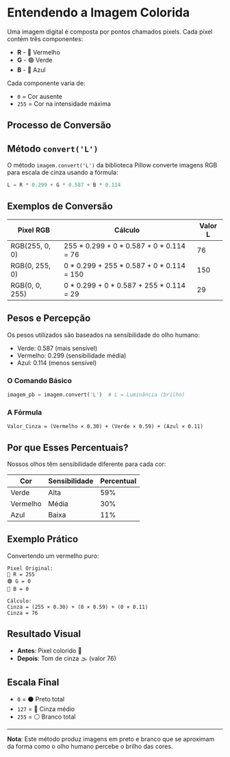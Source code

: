 # Entendendo a Imagem Colorida

Uma imagem digital é composta por pontos chamados pixels. Cada pixel contém três componentes:

* **R** - 🔴 Vermelho
* **G** - 🟢 Verde
* **B** - 🔵 Azul

Cada componente varia de:
* `0` = Cor ausente
* `255` = Cor na intensidade máxima

## Processo de Conversão

## Método `convert('L')`

O método `imagem.convert('L')` da biblioteca Pillow converte imagens RGB para escala de cinza usando a fórmula:

```python
L = R * 0.299 + G * 0.587 + B * 0.114
```

## Exemplos de Conversão

| Pixel RGB        | Cálculo                                      | Valor L |
|-----------------|---------------------------------------------|---------|
| RGB(255, 0, 0)  | 255 * 0.299 + 0 * 0.587 + 0 * 0.114 = 76  | 76      |
| RGB(0, 255, 0)  | 0 * 0.299 + 255 * 0.587 + 0 * 0.114 = 150 | 150     |
| RGB(0, 0, 255)  | 0 * 0.299 + 0 * 0.587 + 255 * 0.114 = 29  | 29      |

## Pesos e Percepção

Os pesos utilizados são baseados na sensibilidade do olho humano:
- Verde: 0.587 (mais sensível)
- Vermelho: 0.299 (sensibilidade média)
- Azul: 0.114 (menos sensível)

### O Comando Básico
```python
imagem_pb = imagem.convert('L')  # L = Luminância (brilho)
```

### A Fórmula
```
Valor_Cinza = (Vermelho × 0.30) + (Verde × 0.59) + (Azul × 0.11)
```

## Por que Esses Percentuais?

Nossos olhos têm sensibilidade diferente para cada cor:

| Cor       | Sensibilidade | Percentual |
|-----------|---------------|------------|
| Verde     | Alta          | 59%        |
| Vermelho  | Média         | 30%        |
| Azul      | Baixa         | 11%        |

## Exemplo Prático

Convertendo um vermelho puro:
```
Pixel Original:
🔴 R = 255
🟢 G = 0
🔵 B = 0

Cálculo:
Cinza = (255 × 0.30) + (0 × 0.59) + (0 × 0.11)
Cinza = 76
```

## Resultado Visual
* **Antes**: Pixel colorido 🔴
* **Depois**: Tom de cinza 🌫️ (valor 76)

## Escala Final
* `0` = ⚫ Preto total
* `127` = 🔘 Cinza médio
* `255` = ⚪ Branco total

---
**Nota**: Este método produz imagens em preto e branco que se aproximam da forma como o olho humano percebe o brilho das cores.
